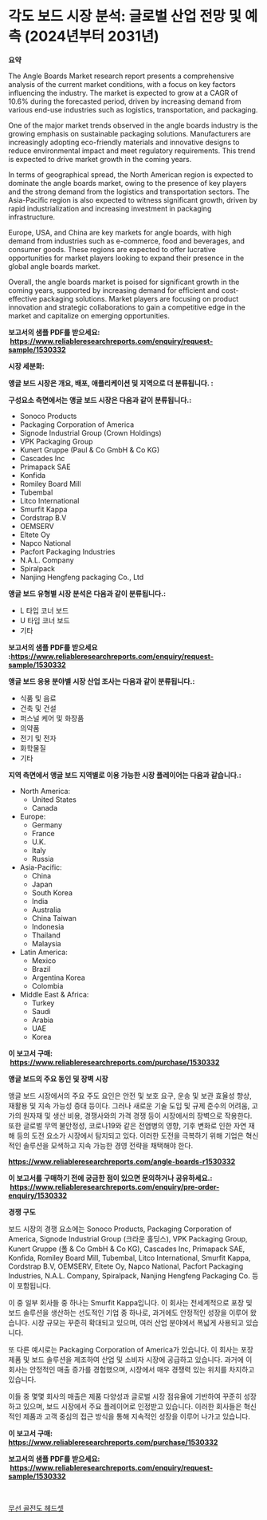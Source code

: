 <p><h1>각도 보드 시장 분석: 글로벌 산업 전망 및 예측 (2024년부터 2031년)</h1></p><p><strong>요약</strong></p>
<p><p>The Angle Boards Market research report presents a comprehensive analysis of the current market conditions, with a focus on key factors influencing the industry. The market is expected to grow at a CAGR of 10.6% during the forecasted period, driven by increasing demand from various end-use industries such as logistics, transportation, and packaging. </p><p>One of the major market trends observed in the angle boards industry is the growing emphasis on sustainable packaging solutions. Manufacturers are increasingly adopting eco-friendly materials and innovative designs to reduce environmental impact and meet regulatory requirements. This trend is expected to drive market growth in the coming years.</p><p>In terms of geographical spread, the North American region is expected to dominate the angle boards market, owing to the presence of key players and the strong demand from the logistics and transportation sectors. The Asia-Pacific region is also expected to witness significant growth, driven by rapid industrialization and increasing investment in packaging infrastructure. </p><p>Europe, USA, and China are key markets for angle boards, with high demand from industries such as e-commerce, food and beverages, and consumer goods. These regions are expected to offer lucrative opportunities for market players looking to expand their presence in the global angle boards market.</p><p>Overall, the angle boards market is poised for significant growth in the coming years, supported by increasing demand for efficient and cost-effective packaging solutions. Market players are focusing on product innovation and strategic collaborations to gain a competitive edge in the market and capitalize on emerging opportunities.</p></p>
<p><strong>보고서의 샘플 PDF를 받으세요: &nbsp;<a href="https://www.reliableresearchreports.com/enquiry/request-sample/1530332">https://www.reliableresearchreports.com/enquiry/request-sample/1530332</a></strong></p>
<p><strong>시장 세분화:</strong></p>
<p><strong> 앵글 보드 시장은 개요, 배포, 애플리케이션 및 지역으로 더 분류됩니다. :</strong></p>
<p><strong>구성요소 측면에서는 앵글 보드 시장은 다음과 같이 분류됩니다.:</strong></p>
<p><ul><li>Sonoco Products</li><li>Packaging Corporation of America</li><li>Signode Industrial Group (Crown Holdings)</li><li>VPK Packaging Group</li><li>Kunert Gruppe (Paul & Co GmbH & Co KG)</li><li>Cascades Inc</li><li>Primapack SAE</li><li>Konfida</li><li>Romiley Board Mill</li><li>Tubembal</li><li>Litco International</li><li>Smurfit Kappa</li><li>Cordstrap B.V</li><li>OEMSERV</li><li>Eltete Oy</li><li>Napco National</li><li>Pacfort Packaging Industries</li><li>N.A.L. Company</li><li>Spiralpack</li><li>Nanjing Hengfeng packaging Co., Ltd</li></ul></p>
<p><strong> 앵글 보드 유형별 시장 분석은 다음과 같이 분류됩니다.:</strong></p>
<p><ul><li>L 타입 코너 보드</li><li>U 타입 코너 보드</li><li>기타</li></ul></p>
<p><strong>보고서의 샘플 PDF를 받으세요 :<a href="https://www.reliableresearchreports.com/enquiry/request-sample/1530332">https://www.reliableresearchreports.com/enquiry/request-sample/1530332</a></strong></p>
<p><strong> 앵글 보드 응용 분야별 시장 산업 조사는 다음과 같이 분류됩니다.:</strong></p>
<p><ul><li>식품 및 음료</li><li>건축 및 건설</li><li>퍼스널 케어 및 화장품</li><li>의약품</li><li>전기 및 전자</li><li>화학물질</li><li>기타</li></ul></p>
<p><strong>지역 측면에서 앵글 보드 지역별로 이용 가능한 시장 플레이어는 다음과 같습니다.:</strong></p>
<p><ul>
    <li>
        North America:
        <ul>
            <li>United States</li>
            <li>Canada</li>
        </ul>
    </li>
    <li>
        Europe:
        <ul>
            <li>Germany</li>
            <li>France</li>
            <li>U.K.</li>
            <li>Italy</li>
            <li>Russia</li>
        </ul>
    </li>
    <li>
        Asia-Pacific:
        <ul>
            <li>China</li>
            <li>Japan</li>
            <li>South Korea</li>
            <li>India</li>
            <li>Australia</li>
            <li>China Taiwan</li>
            <li>Indonesia</li>
            <li>Thailand</li>
            <li>Malaysia</li>
        </ul>
    </li>
    <li>
        Latin America:
        <ul>
            <li>Mexico</li>
            <li>Brazil</li>
            <li>Argentina Korea</li>
            <li>Colombia</li>
        </ul>
    </li>
    <li>
        Middle East & Africa:
        <ul>
            <li>Turkey</li>
            <li>Saudi</li>
            <li>Arabia</li>
            <li>UAE</li>
            <li>Korea</li>
        </ul>
    </li>
    </ul></p>
<p><strong>이 보고서 구매: &nbsp;<a href="https://www.reliableresearchreports.com/purchase/1530332">https://www.reliableresearchreports.com/purchase/1530332</a></strong></p>
<p><strong>앵글 보드의 주요 동인 및 장벽 시장</strong></p>
<p><p>앵글 보드 시장에서의 주요 주도 요인은 안전 및 보호 요구, 운송 및 보관 효율성 향상, 재활용 및 지속 가능성 증대 등이다. 그러나 새로운 기술 도입 및 규제 준수의 어려움, 고가의 원자재 및 생산 비용, 경쟁사와의 가격 경쟁 등이 시장에서의 장벽으로 작용한다. 또한 글로벌 무역 불안정성, 코로나19와 같은 전염병의 영향, 기후 변화로 인한 자연 재해 등의 도전 요소가 시장에서 탐지되고 있다. 이러한 도전을 극복하기 위해 기업은 혁신적인 솔루션을 모색하고 지속 가능한 경영 전략을 채택해야 한다.</p></p>
<p><strong><a href="https://www.reliableresearchreports.com/angle-boards-r1530332">https://www.reliableresearchreports.com/angle-boards-r1530332</a></strong></p>
<p><strong>이 보고서를 구매하기 전에 궁금한 점이 있으면 문의하거나 공유하세요.: &nbsp;<a href="https://www.reliableresearchreports.com/enquiry/pre-order-enquiry/1530332">https://www.reliableresearchreports.com/enquiry/pre-order-enquiry/1530332</a></strong></p>
<p><strong>경쟁 구도</strong></p>
<p><p>보드 시장의 경쟁 요소에는 Sonoco Products, Packaging Corporation of America, Signode Industrial Group (크라운 홀딩스), VPK Packaging Group, Kunert Gruppe (폴 & Co GmbH & Co KG), Cascades Inc, Primapack SAE, Konfida, Romiley Board Mill, Tubembal, Litco International, Smurfit Kappa, Cordstrap B.V, OEMSERV, Eltete Oy, Napco National, Pacfort Packaging Industries, N.A.L. Company, Spiralpack, Nanjing Hengfeng Packaging Co. 등이 포함됩니다. </p><p>이 중 일부 회사들 중 하나는 Smurfit Kappa입니다. 이 회사는 전세계적으로 포장 및 보드 솔루션을 생산하는 선도적인 기업 중 하나로, 과거에도 안정적인 성장을 이루어 왔습니다. 시장 규모는 꾸준히 확대되고 있으며, 여러 산업 분야에서 폭넓게 사용되고 있습니다.</p><p>또 다른 예시로는 Packaging Corporation of America가 있습니다. 이 회사는 포장 제품 및 보드 솔루션을 제조하여 산업 및 소비자 시장에 공급하고 있습니다. 과거에 이 회사는 안정적인 매출 증가를 경험했으며, 시장에서 매우 경쟁력 있는 위치를 차지하고 있습니다.</p><p>이들 중 몇몇 회사의 매출은 제품 다양성과 글로벌 시장 점유율에 기반하여 꾸준히 성장하고 있으며, 보드 시장에서 주요 플레이어로 인정받고 있습니다. 이러한 회사들은 혁신적인 제품과 고객 중심의 접근 방식을 통해 지속적인 성장을 이루어 나가고 있습니다.</p></p>
<p><strong>이 보고서 구매: &nbsp; <a href="https://www.reliableresearchreports.com/purchase/1530332">https://www.reliableresearchreports.com/purchase/1530332</a></strong></p>
<p><strong>보고서의 샘플 PDF를 받으세요: &nbsp;<a href="https://www.reliableresearchreports.com/enquiry/request-sample/1530332">https://www.reliableresearchreports.com/enquiry/request-sample/1530332</a></strong><strong></strong></p>
<p>&nbsp;</p>
<p><p><a href="https://github.com/trmesnao7959541/Market-Research-Report-List-1/blob/main/417622126415.md">무선 골전도 헤드셋</a></p></p>